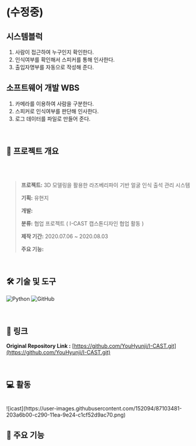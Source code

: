 # (수정중)

## 시스템블럭
1) 사람이 접근하여 누구인지 확인한다.
2) 인식여부를 확인해서 스피커를 통해 인사한다.
3) 출입자명부를 자동으로 작성해 준다.

## 소프트웨어 개발 WBS
1) 카메라를 이용하여 사람을 구분한다.
2) 스피커로 인식여부를 판단해 인사한다.
3) 로그 데이터를 파일로 만들어 준다.
   

<br />

## **📝 프로젝트 개요**

<br>
<br>

> **프로젝트:** 3D 모델링을 활용한 라즈베리파이 기반 얼굴 인식 출석 관리 시스템
>
> **기획:** 유현지
>
> **개발:** 
> 
> **분류:** 협업 프로젝트 ( I-CAST 캡스톤디자인 협업 활동 )
>
> **제작 기간:** 2020.07.06 ~ 2020.08.03
>
> **주요 기능:** 
>


<br />

## 🛠 기술 및 도구

![Python](https://img.shields.io/badge/Python-3776AB?&style=flat-square&logo=Python&logoColor=white)
![GitHub](https://img.shields.io/badge/Github-%23121011.svg?style=flat-square&logo=github&logoColor=white)

<br>

## 🔗 링크

**Original Repository Link :** [https://github.com/YouHyunji/I-CAST.git](https://github.com/YouHyunji/I-CAST.git)

<br />

## 💻 활동
<br>
![icast](https://user-images.githubusercontent.com/152094/87103481-203a6b00-c290-11ea-9e24-c1cf52d9ac70.png)

<br>

## 🎯 주요 기능



<br>







